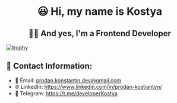 <h1 align="center"> 😃 Hi, my name is Kostya</h1>
<h2 align="center"> 👨‍💻 And yes, I'm a Frontend Developer</h2>

[![trophy](https://github-profile-trophy.vercel.app/?username=ryo-ma)](https://github.com/ryo-ma/github-profile-trophy)

## 🔎 Contact Information:

- 📧 Email: prodan.konstantin.dev@gmail.com
- 🌐 LinkedIn: https://www.linkedin.com/in/prodan-kostiantyn/
- 🚀 Telegram: https://t.me/developerKostya

<!--
**KostiaSav/KostiaSav** is a ✨ _special_ ✨ repository because its `README.md` (this file) appears on your GitHub profile.

Here are some ideas to get you started:

- 🔭 I’m currently working on ...
- 🌱 I’m currently learning ...
- 👯 I’m looking to collaborate on ...
- 🤔 I’m looking for help with ...
- 💬 Ask me about ...
- 📫 How to reach me: ...
- 😄 Pronouns: ...
- ⚡ Fun fact: ...
-->
